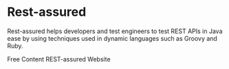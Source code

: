 # Rest-assured

Rest-assured helps developers and test engineers to test REST APIs in Java ease by using techniques used in dynamic languages such as Groovy and Ruby.

<ResourceGroupTitle>Free Content</ResourceGroupTitle>
<BadgeLink colorScheme='blue' badgeText='Official Website' href='https://rest-assured.io'>REST-assured Website</BadgeLink>
